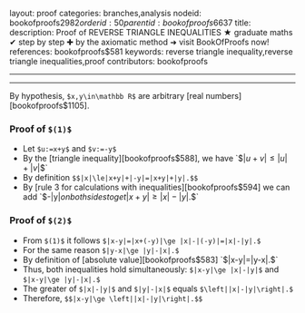 layout: proof
categories: branches,analysis
nodeid: bookofproofs$2982
orderid: 50
parentid: bookofproofs$6637
title: 
description: Proof of REVERSE TRIANGLE INEQUALITIES ★ graduate maths ✔ step by step ✚ by the axiomatic method ➜ visit BookOfProofs now!
references: bookofproofs$581
keywords: reverse triangle inequality,reverse triangle inequalities,proof
contributors: bookofproofs

---


---

By hypothesis, `$x,y\in\mathbb R$` are arbitrary [real numbers][bookofproofs$1105].
### Proof of `$(1)$`

* Let `$u:=x+y$` and `$v:=-y$`
* By the [triangle inequality][bookofproofs$588], we have `$$|u+v|\le |u|+|v|$$`
* By definition `$$|x|\le|x+y|+|-y|=|x+y|+|y|.$$`
* By [rule 3 for calculations with inequalities][bookofproofs$594] we can add `$-|y|$` on both sides to get `$$|x+y|\ge |x|-|y|.$$`

### Proof of `$(2)$`

* From `$(1)$` it follows `$|x-y|=|x+(-y)|\ge |x|-|(-y)|=|x|-|y|.$`
* For the same reason `$|y-x|\ge |y|-|x|.$`
* By definition of [absolute value][bookofproofs$583] `$|x-y|=|y-x|.$`
* Thus, both inequalities hold simultaneously: `$|x-y|\ge |x|-|y|$` and  `$|x-y|\ge |y|-|x|.$`
* The greater of `$|x|-|y|$` and `$|y|-|x|$` equals `$\left||x|-|y|\right|.$`  
* Therefore, `$$|x-y|\ge \left||x|-|y|\right|.$$`
